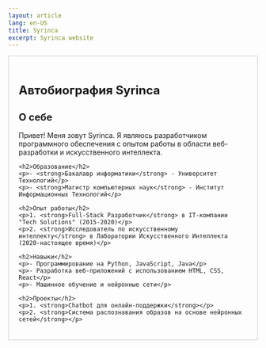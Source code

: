 ```yaml
---
layout: article
lang: en-US
title: Syrinca
excerpt: Syrinca website
---
```

<style>
  .container {
    text-align: center;
    display: flex;
    justify-content: center;
  }

  .content {
    max-width: 800px;
    text-align: left;
    border: 1px solid #ccc;
    padding: 20px;
  }

  h1 {
    font-size: 24px;
    font-weight: bold;
  }

  h2 {
    font-size: 20px;
    font-weight: bold;
  }

  p {
    margin-bottom: 10px;
  }
</style>

<div class="container">
  <div class="content">
    <h1>Автобиография Syrinca</h1>
    <h2>О себе</h2>
    <p>Привет! Меня зовут Syrinca. Я являюсь разработчиком программного обеспечения с опытом работы в области веб-разработки и искусственного интеллекта.</p>
    
    <h2>Образование</h2>
    <p>- <strong>Бакалавр информатики</strong> - Университет Технологий</p>
    <p>- <strong>Магистр компьютерных наук</strong> - Институт Информационных Технологий</p>
    
    <h2>Опыт работы</h2>
    <p>1. <strong>Full-Stack Разработчик</strong> в IT-компании "Tech Solutions" (2015-2020)</p>
    <p>2. <strong>Исследователь по искусственному интеллекту</strong> в Лаборатории Искусственного Интеллекта (2020-настоящее время)</p>
    
    <h2>Навыки</h2>
    <p>- Программирование на Python, JavaScript, Java</p>
    <p>- Разработка веб-приложений с использованием HTML, CSS, React</p>
    <p>- Машинное обучение и нейронные сети</p>
    
    <h2>Проекты</h2>
    <p>1. <strong>Chatbot для онлайн-поддержки</strong></p>
    <p>2. <strong>Система распознавания образов на основе нейронных сетей</strong></p>
  </div>
</div>


